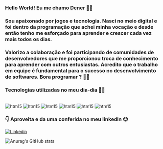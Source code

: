 ### Hello World! Eu me chamo Dener 🙋‍♂️
### Sou apaixonado por jogos e tecnologia. Nasci no meio digital e foi dentro da programação que achei minha vocação e desde então tenho me esforçado para aprender e crescer cada vez mais todos os dias.
### Valorizo a colaboração e foi participando de comunidades de desenvolvedores que me proporcionou troca de conhecimento para aprender com outros entusiastas. Acredito que o trabalho em equipe é fundamental para o sucesso no desenvolvimento de softwares. Bora programar ? 🧑‍💻
### Tecnologias utilizadas no meu dia-dia 👨‍💻

<div style="display:  inline_block" ><br/>
    <img align="center" alt="htm15" src="https://img.shields.io/badge/Python-3776AB?style=for-the-badge&logo=python&logoColor=white" /> <img align="center" alt="htm15" src="https://img.shields.io/badge/JavaScript-F7DF1E?style=for-the-badge&logo=javascript&logoColor=black" /> <img align="center" alt="htm15" src="https://img.shields.io/badge/C-00599C?style=for-the-badge&logo=c&logoColor=white" /> <img align="center" alt="htm15" src="https://img.shields.io/badge/React-20232A?style=for-the-badge&logo=react&logoColor=61DAFB" /> <img align="center" alt="htm15" src="https://img.shields.io/badge/Django-092E20?style=for-the-badge&logo=django&logoColor=white" /> <img align="center" alt="htm15" src="https://img.shields.io/badge/HTML5-E34F26?style=for-the-badge&logo=html5&logoColor=white" />
</div>

### 👇 Aproveita e da uma conferida no meu linkedIn 😉
[![Linkedin](https://img.shields.io/badge/LinkedIn-0077B5?style=for-the-badge&logo=linkedin&logoColor=white)](https://www.linkedin.com/in/devdener/)

![Anurag's GitHub stats](https://github-readme-stats.vercel.app/api?username=DeveloperDener&show_icons=true&theme=Dark_modern)
